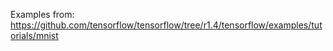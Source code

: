 Examples from:
https://github.com/tensorflow/tensorflow/tree/r1.4/tensorflow/examples/tutorials/mnist